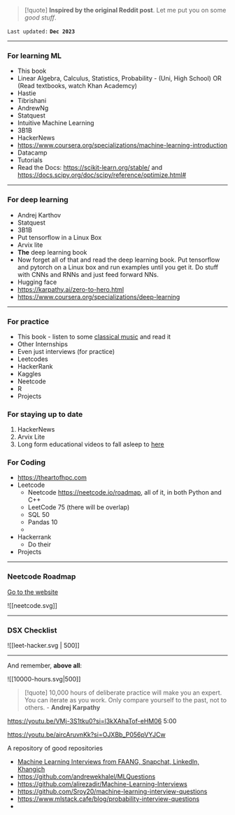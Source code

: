 > [!quote] **Inspired by the original Reddit post**. Let me put you on some *good stuff*. 

`Last updated:` **`Dec 2023`**

---

### For learning ML

- This book 
- Linear Algebra, Calculus, Statistics, Probability - (Uni, High School) OR (Read textbooks, watch Khan Academcy) 
- Hastie
- Tibrishani
- AndrewNg
- Statquest
- Intuitive Machine Learning
- 3B1B
- HackerNews 
- https://www.coursera.org/specializations/machine-learning-introduction
- Datacamp
- Tutorials 
- Read the Docs: https://scikit-learn.org/stable/ and https://docs.scipy.org/doc/scipy/reference/optimize.html# 

---

### For deep learning

- Andrej Karthov 
- Statquest
- 3B1B
- Put tensorflow in a Linux Box
- Arvix lite
- **The** deep learning book
- Now forget all of that and read the deep learning book. Put tensorflow and pytorch on a Linux box and run examples until you get it. Do stuff with CNNs and RNNs and just feed forward NNs.
- Hugging face 
- https://karpathy.ai/zero-to-hero.html
- https://www.coursera.org/specializations/deep-learning

---
### For practice

- This book - listen to some [classical music]() and read it
- Other Internships
- Even just interviews (for practice)
- Leetcodes 
- HackerRank
- Kaggles
- Neetcode
- R
- Projects 

### For staying up to date

1. HackerNews 
2. Arvix Lite
4. Long form educational videos to fall asleep to [here]()


### For Coding
- https://theartofhpc.com
- Leetcode
	- Neetcode https://neetcode.io/roadmap, all of it, in both Python and C++
	- LeetCode 75 (there will be overlap)
	- SQL 50
	- Pandas 10
	- 
- Hackerrank 
	- Do their 
- Projects

---
### Neetcode Roadmap

[Go to the website]()

![[neetcode.svg]]

---
### DSX Checklist
![[leet-hacker.svg | 500]]


---

And remember, **above all**:

![[10000-hours.svg|500]]

> [!quote] 10,000 hours of deliberate practice will make you an expert. You can iterate as you work. Only compare yourself to the past, not to others. - **Andrej Karpathy**



https://youtu.be/VMj-3S1tku0?si=l3kXAhaTof-eHM06 5:00

https://youtu.be/aircAruvnKk?si=OJXBb_P056pVYJCw


A repository of good repositories 
- [Machine Learning Interviews from FAANG, Snapchat, LinkedIn, Khangich](https://github.com/khangich/machine-learning-interview)
- https://github.com/andrewekhalel/MLQuestions
- https://github.com/alirezadir/Machine-Learning-Interviews
- https://github.com/Sroy20/machine-learning-interview-questions
- https://www.mlstack.cafe/blog/probability-interview-questions
- 